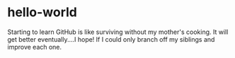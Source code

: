 # hello-world
Starting to learn GitHub is like surviving without my mother's cooking. It will get better eventually....I hope! If I could only branch off my siblings and improve each one. 
